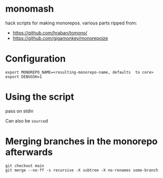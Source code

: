 # monomash
hack scripts for making monorepos. various parts ripped from:

- https://github.com/hraban/tomono/
- https://github.com/gigamonkey/monorepoize

# Configuration
```
export MONOREPO_NAME=<resulting-monorepo-name, defaults  to core>
export DEBUGSH=1
```
# Using the script
pass <repository url> <remote name> <destination directory> on stdin

Can also be `source`d

# Merging branches in the monorepo afterwards
```
git checkout main
git merge --no-ff -s recursive -X subtree -X no-renames some-branch
```



